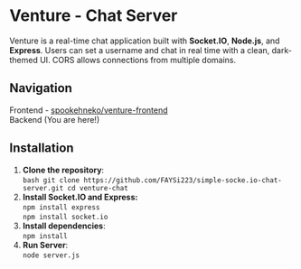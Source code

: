 # Venture - Chat Server

Venture is a real-time chat application built with **Socket.IO**, **Node.js**, and **Express**. Users can set a username and chat in real time with a clean, dark-themed UI. CORS allows connections from multiple domains.
## Navigation
Frontend - [spookehneko/venture-frontend](https://github.com/spookehneko/venture-frontend)
<br> Backend (You are here!)

## Installation

1. **Clone the repository**:
  <br> ```bash
   git clone https://github.com/FAYSi223/simple-socke.io-chat-server.git
   cd venture-chat```
2. **Install Socket.IO and Express:**
<br> ```npm install express```
<br> ```npm install socket.io```
3. **Install dependencies**:
   <br> ```npm install```
3. **Run Server**:
  <br> ```node server.js```


